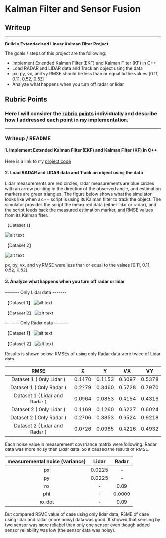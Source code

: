 # **Kalman Filter and Sensor Fusion** 

## Writeup

---

**Build a Extended and Linear Kalman Filter Project**

The goals / steps of this project are the following:
* Implement Extended Kalman Filter (EKF) and Kalman Filter (KF) in C++
* Load RADAR and LIDAR data and Track an object using the data
* px, py, vx, and vy RMSE should be less than or equal to the values [0.11, 0.11, 0.52, 0.52]
* Analyze what happens when you turn off radar or lidar


## Rubric Points
### Here I will consider the [rubric points](https://review.udacity.com/#!/rubrics/748/view) individually and describe how I addressed each point in my implementation.  

---
### Writeup / README

#### 1. Implement Extended Kalman Filter (EKF) and Kalman Filter (KF) in C++

Here is a link to my [project code](./src)

#### 2. Load RADAR and LIDAR data and Track an object using the data

Lidar measurements are red circles, radar measurements are blue circles with an arrow pointing in the direction of the observed angle, and estimation markers are green triangles. The figure below shows what the simulator looks like when a c++ script is using its Kalman filter to track the object. The simulator provides the script the measured data (either lidar or radar), and the script feeds back the measured estimation marker, and RMSE values from its Kalman filter.

【Dataset 1】

![alt text](./results/SF_1.png)

【Dataset 2】

![alt text](./results/SF_2.png)

px, py, vx, and vy RMSE were less than or equal to the values [0.11, 0.11, 0.52, 0.52]

#### 3. Analyze what happens when you turn off radar or lidar

------- Only Lidar data -------

【Dataset 1】
![alt text](./results/LIDAR_1.png)

【Dataset 2】
![alt text](./results/LIDAR_2.png)

------- Only Radar data -------

【Dataset 1】
![alt text](./results/RADAR_1.png)

【Dataset 2】
![alt text](./results/RADAR_2.png)

Results is shown below. RMSEs of using only Radar data were twice of Lidar data.

| RMSE | X | Y | VX | VY |
|:-----------:|:------------:|:------------:|:------------:|:------------:|
| Dataset 1 ( Only Lidar ) | 0.1470 | 0.1153 | 0.6097 | 0.5378 |
| Dataset 1 ( Only Radar ) | 0.2279 | 0.3460 | 0.5728 | 0.7970 |
| Dataset 1 ( Lidar and Radar ) | 0.0964 | 0.0853 | 0.4154 | 0.4316 |
| Dataset 2 ( Only Lidar ) | 0.1169 | 0.1260 | 0.6227 | 0.6024 |
| Dataset 2 ( Only Radar ) | 0.2706 | 0.3853 | 0.6524 | 0.9218 |
| Dataset 2 ( Lidar and Radar ) | 0.0726 | 0.0965 | 0.4216 | 0.4932 |

Each noise value in measurement covariance matrix were following. Radar data was more noisy than Lidar data.
So it caused the results of RMSE.

| measuremental noise (variance) | Lidar | Radar |
|:-----------:|:------------:|:------------:|
| px | 0.0225 | - |
| py | 0.0225 | - |
| ro | - | 0.09 |
| phi | - | 0.0009 |
| ro_dot | - | 0.09 |

But compared RSME value of case using only lidar data, RSME of case using lidar and radar (more noisy) data was good.
It showed that sensing by two sensor was more reliabel than only one sensor even though added sensor reliability was low (the sensor data was noisy).